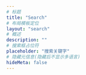 ```yaml
---
# 标题
title: "Search"
# 布局模板定位
layout: "search"
# 概述
description: ""
# 搜索框占位符
placeholder: "搜索关键字"
# 隐藏元信息(隐藏后不显示多语言)
hideMeta: false
---
```

